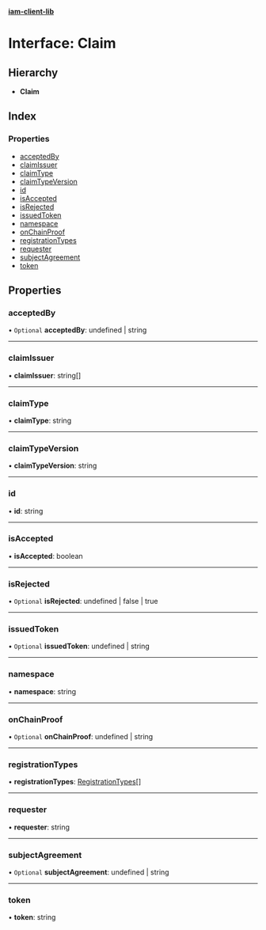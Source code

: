 **[iam-client-lib](../README.md)**

# Interface: Claim

## Hierarchy

* **Claim**

## Index

### Properties

* [acceptedBy](claim.md#acceptedby)
* [claimIssuer](claim.md#claimissuer)
* [claimType](claim.md#claimtype)
* [claimTypeVersion](claim.md#claimtypeversion)
* [id](claim.md#id)
* [isAccepted](claim.md#isaccepted)
* [isRejected](claim.md#isrejected)
* [issuedToken](claim.md#issuedtoken)
* [namespace](claim.md#namespace)
* [onChainProof](claim.md#onchainproof)
* [registrationTypes](claim.md#registrationtypes)
* [requester](claim.md#requester)
* [subjectAgreement](claim.md#subjectagreement)
* [token](claim.md#token)

## Properties

### acceptedBy

• `Optional` **acceptedBy**: undefined \| string

___

### claimIssuer

•  **claimIssuer**: string[]

___

### claimType

•  **claimType**: string

___

### claimTypeVersion

•  **claimTypeVersion**: string

___

### id

•  **id**: string

___

### isAccepted

•  **isAccepted**: boolean

___

### isRejected

• `Optional` **isRejected**: undefined \| false \| true

___

### issuedToken

• `Optional` **issuedToken**: undefined \| string

___

### namespace

•  **namespace**: string

___

### onChainProof

• `Optional` **onChainProof**: undefined \| string

___

### registrationTypes

•  **registrationTypes**: [RegistrationTypes](../enums/registrationtypes.md)[]

___

### requester

•  **requester**: string

___

### subjectAgreement

• `Optional` **subjectAgreement**: undefined \| string

___

### token

•  **token**: string
